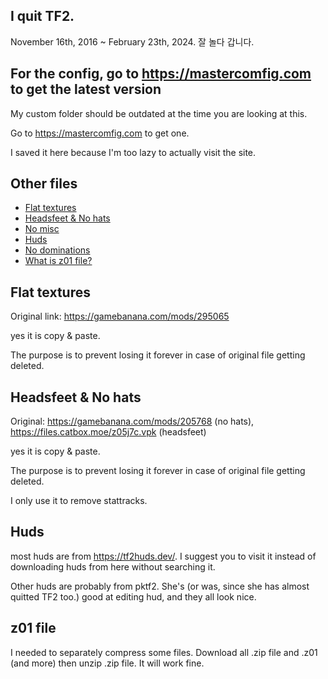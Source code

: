 ## I quit TF2.

November 16th, 2016 ~ February 23th, 2024.
잘 놀다 갑니다.

## For the config, go to https://mastercomfig.com to get the latest version

My custom folder should be outdated at the time you are looking at this.

Go to https://mastercomfig.com to get one.

I saved it here because I'm too lazy to actually visit the site.

## Other files

  - [Flat textures](#Flat-textures)
  - [Headsfeet & No hats](#Headsfeet-&-No-hats)
  - [No misc](#No-misc)
  - [Huds](#Huds)
  - [No dominations](#No-dominations)
  - [What is z01 file?](#z01-file)

## Flat textures

Original link: https://gamebanana.com/mods/295065

yes it is copy & paste.

The purpose is to prevent losing it forever in case of original file getting deleted.

## Headsfeet & No hats

Original: https://gamebanana.com/mods/205768 (no hats), https://files.catbox.moe/z05j7c.vpk (headsfeet) 

yes it is copy & paste.

The purpose is to prevent losing it forever in case of original file getting deleted.

I only use it to remove stattracks.

## Huds

most huds are from https://tf2huds.dev/. I suggest you to visit it instead of downloading huds from here without searching it.

Other huds are probably from pktf2. She's (or was, since she has almost quitted TF2 too.) good at editing hud, and they all look nice.

## z01 file

I needed to separately compress some files. Download all .zip file and .z01 (and more) then unzip .zip file. It will work fine.
